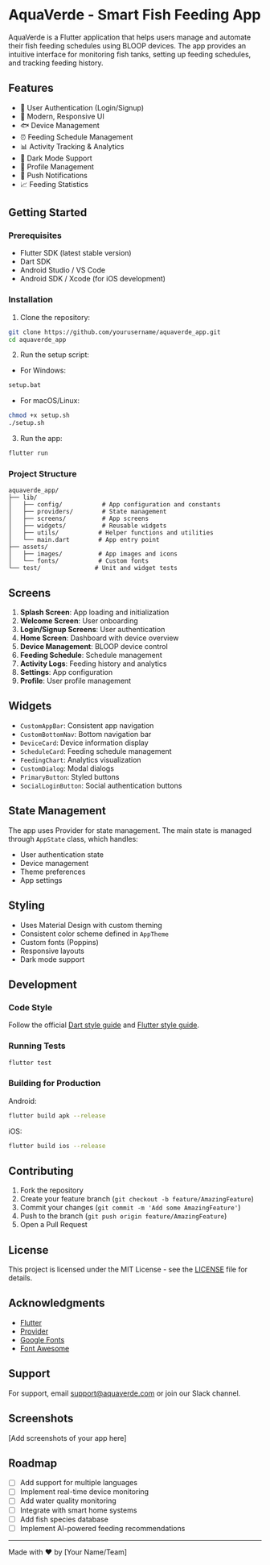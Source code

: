 # AquaVerde - Smart Fish Feeding App

AquaVerde is a Flutter application that helps users manage and automate their fish feeding schedules using BLOOP devices. The app provides an intuitive interface for monitoring fish tanks, setting up feeding schedules, and tracking feeding history.

## Features

- 🔐 User Authentication (Login/Signup)
- 📱 Modern, Responsive UI
- 🐟 Device Management
- ⏰ Feeding Schedule Management
- 📊 Activity Tracking & Analytics
- 🌙 Dark Mode Support
- 👤 Profile Management
- 🔔 Push Notifications
- 📈 Feeding Statistics

## Getting Started

### Prerequisites

- Flutter SDK (latest stable version)
- Dart SDK
- Android Studio / VS Code
- Android SDK / Xcode (for iOS development)

### Installation

1. Clone the repository:
```bash
git clone https://github.com/yourusername/aquaverde_app.git
cd aquaverde_app
```

2. Run the setup script:
- For Windows:
```bash
setup.bat
```
- For macOS/Linux:
```bash
chmod +x setup.sh
./setup.sh
```

3. Run the app:
```bash
flutter run
```

### Project Structure

```
aquaverde_app/
├── lib/
│   ├── config/           # App configuration and constants
│   ├── providers/        # State management
│   ├── screens/          # App screens
│   ├── widgets/          # Reusable widgets
│   ├── utils/           # Helper functions and utilities
│   └── main.dart        # App entry point
├── assets/
│   ├── images/          # App images and icons
│   └── fonts/           # Custom fonts
└── test/               # Unit and widget tests
```

## Screens

1. **Splash Screen**: App loading and initialization
2. **Welcome Screen**: User onboarding
3. **Login/Signup Screens**: User authentication
4. **Home Screen**: Dashboard with device overview
5. **Device Management**: BLOOP device control
6. **Feeding Schedule**: Schedule management
7. **Activity Logs**: Feeding history and analytics
8. **Settings**: App configuration
9. **Profile**: User profile management

## Widgets

- `CustomAppBar`: Consistent app navigation
- `CustomBottomNav`: Bottom navigation bar
- `DeviceCard`: Device information display
- `ScheduleCard`: Feeding schedule management
- `FeedingChart`: Analytics visualization
- `CustomDialog`: Modal dialogs
- `PrimaryButton`: Styled buttons
- `SocialLoginButton`: Social authentication buttons

## State Management

The app uses Provider for state management. The main state is managed through `AppState` class, which handles:

- User authentication state
- Device management
- Theme preferences
- App settings

## Styling

- Uses Material Design with custom theming
- Consistent color scheme defined in `AppTheme`
- Custom fonts (Poppins)
- Responsive layouts
- Dark mode support

## Development

### Code Style

Follow the official [Dart style guide](https://dart.dev/guides/language/effective-dart/style) and [Flutter style guide](https://github.com/flutter/flutter/wiki/Style-guide-for-Flutter-repo).

### Running Tests

```bash
flutter test
```

### Building for Production

Android:
```bash
flutter build apk --release
```

iOS:
```bash
flutter build ios --release
```

## Contributing

1. Fork the repository
2. Create your feature branch (`git checkout -b feature/AmazingFeature`)
3. Commit your changes (`git commit -m 'Add some AmazingFeature'`)
4. Push to the branch (`git push origin feature/AmazingFeature`)
5. Open a Pull Request

## License

This project is licensed under the MIT License - see the [LICENSE](LICENSE) file for details.

## Acknowledgments

- [Flutter](https://flutter.dev/)
- [Provider](https://pub.dev/packages/provider)
- [Google Fonts](https://pub.dev/packages/google_fonts)
- [Font Awesome](https://fontawesome.com/)

## Support

For support, email support@aquaverde.com or join our Slack channel.

## Screenshots

[Add screenshots of your app here]

## Roadmap

- [ ] Add support for multiple languages
- [ ] Implement real-time device monitoring
- [ ] Add water quality monitoring
- [ ] Integrate with smart home systems
- [ ] Add fish species database
- [ ] Implement AI-powered feeding recommendations

---

Made with ❤️ by [Your Name/Team]